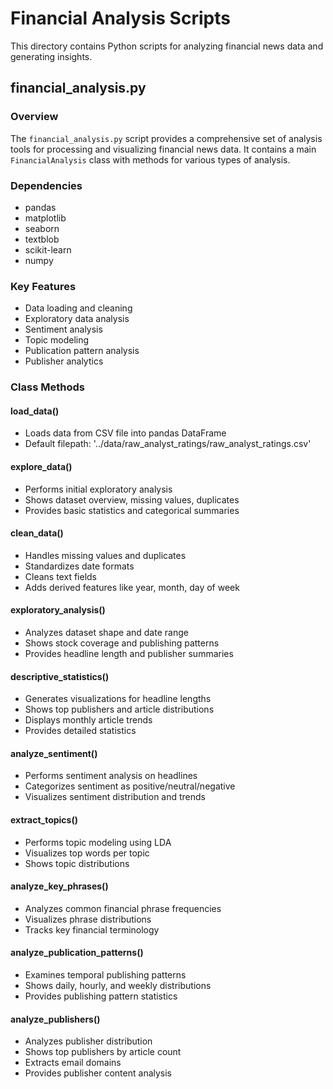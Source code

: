 # Financial Analysis Scripts

This directory contains Python scripts for analyzing financial news data and generating insights.

## financial_analysis.py

### Overview
The `financial_analysis.py` script provides a comprehensive set of analysis tools for processing and visualizing financial news data. It contains a main `FinancialAnalysis` class with methods for various types of analysis.

### Dependencies
- pandas
- matplotlib
- seaborn 
- textblob
- scikit-learn
- numpy

### Key Features
- Data loading and cleaning
- Exploratory data analysis
- Sentiment analysis
- Topic modeling
- Publication pattern analysis
- Publisher analytics

### Class Methods

#### load_data()
- Loads data from CSV file into pandas DataFrame
- Default filepath: '../data/raw_analyst_ratings/raw_analyst_ratings.csv'

#### explore_data()
- Performs initial exploratory analysis
- Shows dataset overview, missing values, duplicates
- Provides basic statistics and categorical summaries

#### clean_data()
- Handles missing values and duplicates
- Standardizes date formats
- Cleans text fields
- Adds derived features like year, month, day of week

#### exploratory_analysis()
- Analyzes dataset shape and date range
- Shows stock coverage and publishing patterns
- Provides headline length and publisher summaries

#### descriptive_statistics()
- Generates visualizations for headline lengths
- Shows top publishers and article distributions
- Displays monthly article trends
- Provides detailed statistics

#### analyze_sentiment()
- Performs sentiment analysis on headlines
- Categorizes sentiment as positive/neutral/negative
- Visualizes sentiment distribution and trends

#### extract_topics()
- Performs topic modeling using LDA
- Visualizes top words per topic
- Shows topic distributions

#### analyze_key_phrases()
- Analyzes common financial phrase frequencies
- Visualizes phrase distributions
- Tracks key financial terminology

#### analyze_publication_patterns()
- Examines temporal publishing patterns
- Shows daily, hourly, and weekly distributions
- Provides publishing pattern statistics

#### analyze_publishers()
- Analyzes publisher distribution
- Shows top publishers by article count
- Extracts email domains
- Provides publisher content analysis



